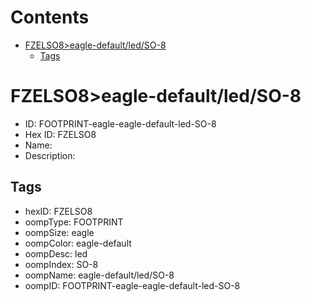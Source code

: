 



Contents
========

* [FZELSO8>eagle-default/led/SO-8](#fzelso8eagle-defaultledso-8)
	* [Tags](#tags)

# FZELSO8>eagle-default/led/SO-8

- ID: FOOTPRINT-eagle-eagle-default-led-SO-8
- Hex ID: FZELSO8
- Name: 
- Description: 

## Tags

- hexID: FZELSO8
- oompType: FOOTPRINT
- oompSize: eagle
- oompColor: eagle-default
- oompDesc: led
- oompIndex: SO-8
- oompName: eagle-default/led/SO-8
- oompID: FOOTPRINT-eagle-eagle-default-led-SO-8
